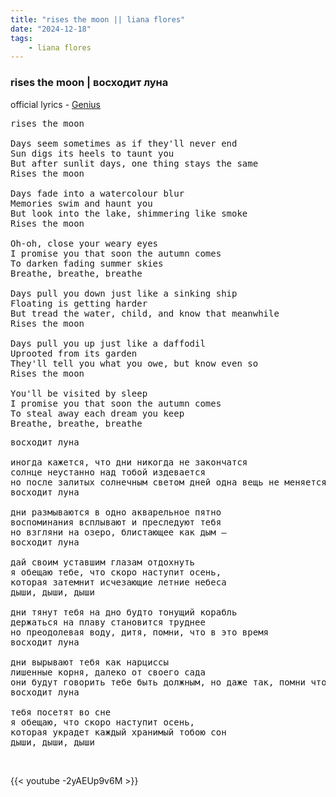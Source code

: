 ```yaml
---
title: "rises the moon || liana flores"
date: "2024-12-18"
tags:
    - liana flores
---
```


### rises the moon | восходит луна

official lyrics - [Genius](https://genius.com/Liana-flores-rises-the-moon-lyrics)

<pre id="column1">
rises the moon

Days seem sometimes as if they'll never end
Sun digs its heels to taunt you
But after sunlit days, one thing stays the same
Rises the moon

Days fade into a watercolour blur
Memories swim and haunt you
But look into the lake, shimmering like smoke
Rises the moon

Oh-oh, close your weary eyes
I promise you that soon the autumn comes
To darken fading summer skies
Breathe, breathe, breathe

Days pull you down just like a sinking ship
Floating is getting harder
But tread the water, child, and know that meanwhile
Rises the moon

Days pull you up just like a daffodil
Uprooted from its garden
They'll tell you what you owe, but know even so
Rises the moon

You'll be visited by sleep
I promise you that soon the autumn comes
To steal away each dream you keep
Breathe, breathe, breathe
</pre>

<pre id="column2">
восходит луна

иногда кажется, что дни никогда не закончатся
солнце неустанно над тобой издевается
но после залитых солнечным светом дней одна вещь не меняется —
восходит луна

дни размываются в одно акварельное пятно
воспоминания всплывают и преследуют тебя
но взгляни на озеро, блистающее как дым —
восходит луна

дай своим уставшим глазам отдохнуть
я обещаю тебе, что скоро наступит осень,
которая затемнит исчезающие летние небеса
дыши, дыши, дыши

дни тянут тебя на дно будто тонущий корабль
держаться на плаву становится труднее
но преодолевая воду, дитя, помни, что в это время
восходит луна

дни вырывают тебя как нарциссы
лишенные корня, далеко от своего сада
они будут говорить тебе быть должным, но даже так, помни что
восходит луна

тебя посетят во сне
я обещаю, что скоро наступит осень,
которая украдет каждый хранимый тобою сон
дыши, дыши, дыши
</pre>

<br>

{{< youtube -2yAEUp9v6M >}}